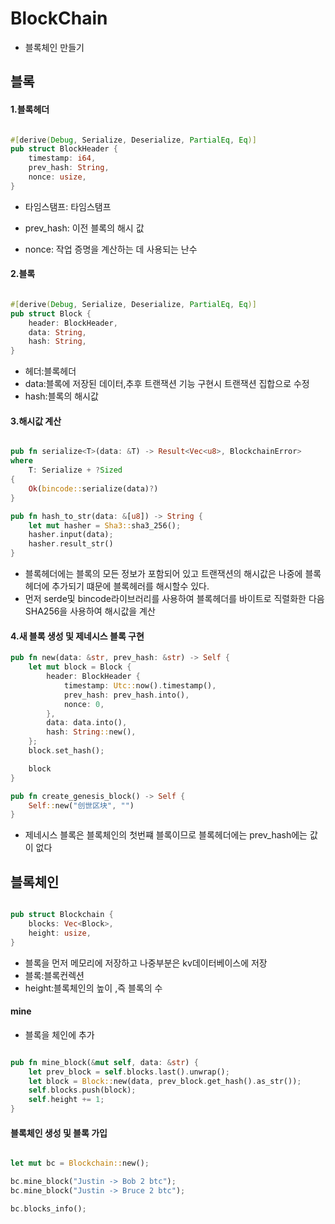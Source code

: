 # BlockChain

- 블록체인 만들기

## 블록

#### 1.블록헤더

```rs

#[derive(Debug, Serialize, Deserialize, PartialEq, Eq)]
pub struct BlockHeader {
    timestamp: i64,
    prev_hash: String,
    nonce: usize,
}
```

- 타임스탬프: 타임스탬프

- prev_hash: 이전 블록의 해시 값

- nonce: 작업 증명을 계산하는 데 사용되는 난수

#### 2.블록

```rs

#[derive(Debug, Serialize, Deserialize, PartialEq, Eq)]
pub struct Block {
    header: BlockHeader,
    data: String,
    hash: String,
}
```

- 헤더:블록헤더
- data:블록에 저장된 데이터,추후 트랜잭션 기능 구현시 트랜잭션 집합으로 수정
- hash:블록의 해시값

#### 3.해시값 계산

```rs

pub fn serialize<T>(data: &T) -> Result<Vec<u8>, BlockchainError>
where
    T: Serialize + ?Sized
{
    Ok(bincode::serialize(data)?)
}

pub fn hash_to_str(data: &[u8]) -> String {
    let mut hasher = Sha3::sha3_256();
    hasher.input(data);
    hasher.result_str()
}
```

- 블록헤더에는 블록의 모든 정보가 포함되어 있고 트랜잭션의 해시값은 나중에 블록헤더에 추가되기 떄문에 블록헤러를 해시할수 있다.
- 먼저 serde및 bincode라이브러리를 사용하여 블록헤더를 바이트로 직렬화한 다음 SHA256을 사용하여 해시값을 계산

#### 4.새 블록 생성 및 제네시스 블록 구현

```rs
pub fn new(data: &str, prev_hash: &str) -> Self {
    let mut block = Block {
        header: BlockHeader {
            timestamp: Utc::now().timestamp(),
            prev_hash: prev_hash.into(),
            nonce: 0,
        },
        data: data.into(),
        hash: String::new(),
    };
    block.set_hash();

    block
}

pub fn create_genesis_block() -> Self {
    Self::new("创世区块", "")
}
```

- 제네시스 블록은 블록체인의 첫번쨰 블록이므로 블록헤더에는 prev_hash에는 값이 없다

## 블록체인

```rs

pub struct Blockchain {
    blocks: Vec<Block>,
    height: usize,
}
```

- 블록을 먼저 메모리에 저장하고 나중부분은 kv데이터베이스에 저장
- 블록:블록컨렉션
- height:블록체인의 높이 ,즉 블록의 수

#### mine

- 블록을 체인에 추가

```rs

pub fn mine_block(&mut self, data: &str) {
    let prev_block = self.blocks.last().unwrap();
    let block = Block::new(data, prev_block.get_hash().as_str());
    self.blocks.push(block);
    self.height += 1;
}
```

#### 블록체인 생성 및 블록 가입

```rs

let mut bc = Blockchain::new();

bc.mine_block("Justin -> Bob 2 btc");
bc.mine_block("Justin -> Bruce 2 btc");

bc.blocks_info();
```
